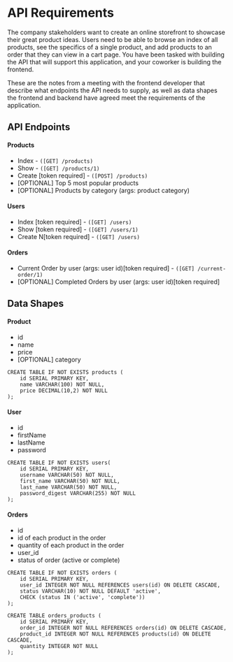 # API Requirements
The company stakeholders want to create an online storefront to showcase their great product ideas. Users need to be able to browse an index of all products, see the specifics of a single product, and add products to an order that they can view in a cart page. You have been tasked with building the API that will support this application, and your coworker is building the frontend.

These are the notes from a meeting with the frontend developer that describe what endpoints the API needs to supply, as well as data shapes the frontend and backend have agreed meet the requirements of the application. 

## API Endpoints
#### Products
- Index - `([GET] /products)`
- Show - `([GET] /products/1)`     
- Create [token required] - `([POST] /products)`
- [OPTIONAL] Top 5 most popular products 
- [OPTIONAL] Products by category (args: product category)

#### Users
- Index [token required] - `([GET] /users)`
- Show [token required] - `([GET] /users/1)`
- Create N[token required] - `([GET] /users)`

#### Orders
- Current Order by user (args: user id)[token required] - `([GET] /current-order/1)`
- [OPTIONAL] Completed Orders by user (args: user id)[token required]

## Data Shapes
#### Product
-  id
- name
- price
- [OPTIONAL] category

```
CREATE TABLE IF NOT EXISTS products (
    id SERIAL PRIMARY KEY,
    name VARCHAR(100) NOT NULL,
    price DECIMAL(10,2) NOT NULL
);
```

#### User
- id
- firstName
- lastName
- password

```
CREATE TABLE IF NOT EXISTS users(
    id SERIAL PRIMARY KEY,
    username VARCHAR(50) NOT NULL,
    first_name VARCHAR(50) NOT NULL,
    last_name VARCHAR(50) NOT NULL,
    password_digest VARCHAR(255) NOT NULL
);
```

#### Orders
- id
- id of each product in the order
- quantity of each product in the order
- user_id
- status of order (active or complete)

```
CREATE TABLE IF NOT EXISTS orders (
    id SERIAL PRIMARY KEY,
    user_id INTEGER NOT NULL REFERENCES users(id) ON DELETE CASCADE,
    status VARCHAR(10) NOT NULL DEFAULT 'active',
    CHECK (status IN ('active', 'complete'))
);
```
```
CREATE TABLE orders_products (
    id SERIAL PRIMARY KEY, 
    order_id INTEGER NOT NULL REFERENCES orders(id) ON DELETE CASCADE, 
    product_id INTEGER NOT NULL REFERENCES products(id) ON DELETE CASCADE,
    quantity INTEGER NOT NULL
);
```
